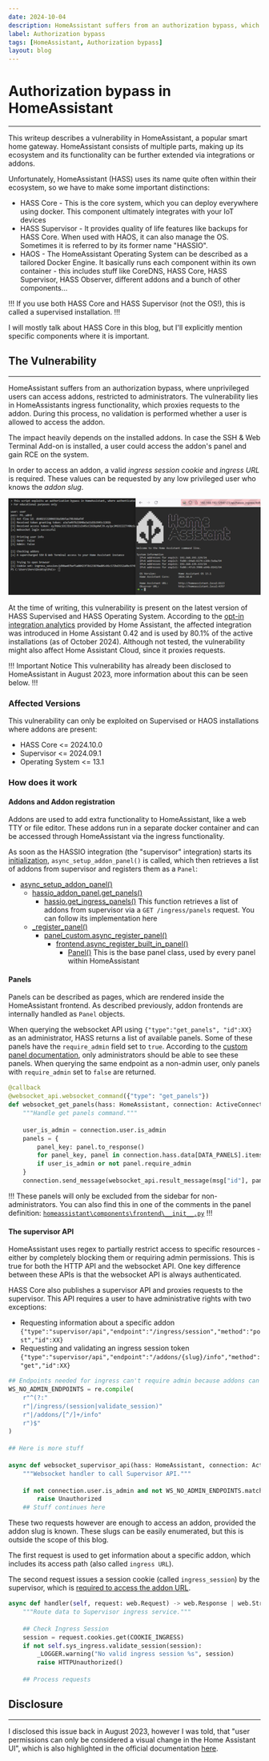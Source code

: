 ```yaml
---
date: 2024-10-04
description: HomeAssistant suffers from an authorization bypass, which allows low privileged users access to all addons.
label: Authorization bypass
tags: [HomeAssistant, Authorization bypass]
layout: blog
---
```


# Authorization bypass in HomeAssistant
---
This writeup describes a vulnerability in HomeAssistant, a popular smart home gateway. HomeAssistant consists of multiple parts, making up its ecosystem and its functionality can be further extended via integrations or addons.

Unfortunately, HomeAssistant (HASS) uses its name quite often within their ecosystem, so we have to make some important distinctions:
- HASS Core - This is the core system, which you can deploy everywhere using docker. This component ultimately integrates with your IoT devices
- HASS Supervisor - It provides quality of life features like backups for HASS Core. When used with HAOS, it can also manage the OS. Sometimes it is referred to by its former name "HASSIO".
- HAOS - The HomeAssistant Operating System can be described as a tailored Docker Engine. It basically runs each component within its own container - this includes stuff like CoreDNS, HASS Core, HASS Supervisor, HASS Observer, different addons and a bunch of other components...

!!!
If you use both HASS Core and HASS Supervisor (not the OS!), this is called a supervised installation.
!!!

I will mostly talk about HASS Core in this blog, but I'll explicitly mention specific components where it is important.

## The Vulnerability
---
HomeAssistant suffers from an authorization bypass, where unprivileged users can access addons, restricted to administrators. The vulnerability lies in HomeAssistants ingress functionality, which proxies requests to the addon. During this process, no validation is performed whether a user is allowed to access the addon.

The impact heavily depends on the installed addons. In case the SSH & Web Terminal Add-on is installed, a user could access the addon's panel and gain RCE on the system.

In order to access an addon, a valid *ingress session cookie* and *ingress URL* is required. These values can be requested by any low privileged user who knows the *addon slug*.

![Authorization bypass](hass_auth_bypass.png)

At the time of writing, this vulnerability is present on the latest version of HASS Supervised and HASS Operating System. According to the [opt-in integration analytics](https://www.home-assistant.io/integrations/hassio) provided by Home Assistant, the affected integration was introduced in Home Assistant 0.42 and is used by 80.1% of the active installations (as of October 2024). Although not tested, the vulnerability might also affect Home Assistant Cloud, since it proxies requests.

!!! Important Notice
This vulnerability has already been disclosed to HomeAssistant in August 2023, more information about this can be seen below.
!!!

### Affected Versions
This vulnerability can only be exploited on Supervised or HAOS installations where addons are present:
- HASS Core <= 2024.10.0
- Supervisor <= 2024.09.1
- Operating System <= 13.1

### How does it work

#### Addons and Addon registration
Addons are used to add extra functionality to HomeAssistant, like a web TTY or file editor. These addons run in a separate docker container and can be accessed through HomeAssistant via the ingress functionality.

As soon as the HASSIO integration (the "supervisor" integration) starts its [initialization](https://github.com/home-assistant/core/blob/2024.6.1/homeassistant/components/hassio/__init__.py#L302), `async_setup_addon_panel()` is called, which then retrieves a list of addons from supervisor and registers them as a `Panel`:

- [async_setup_addon_panel()](https://github.com/home-assistant/core/blob/2024.6.1/homeassistant/components/hassio/addon_panel.py#L20)
	- [hassio_addon_panel.get_panels()](https://github.com/home-assistant/core/blob/2024.6.1/homeassistant/components/hassio/addon_panel.py#L69)
		- [hassio.get_ingress_panels()](https://github.com/home-assistant/core/blob/2024.6.1/homeassistant/components/hassio/handler.py#L443)
		  This function retrieves a list of addons from supervisor via a `GET /ingress/panels` request. You can follow its implementation here
	- [\_register_panel()](https://github.com/home-assistant/core/blob/2024.6.1/homeassistant/components/hassio/addon_panel.py#L79)
		- [panel_custom.async_register_panel()](https://github.com/home-assistant/core/blob/2024.6.1/homeassistant/components/panel_custom/__init__.py#L75)
			- [frontend.async_register_built_in_panel()](https://github.com/home-assistant/core/blob/2024.6.1/homeassistant/components/panel_custom/__init__.py#L125)
				- [Panel()](https://github.com/home-assistant/core/blob/2024.6.1/homeassistant/components/frontend/__init__.py#L279)
				  This is the base panel class, used by every panel within HomeAssistant

#### Panels
Panels can be described as pages, which are rendered inside the HomeAssistant frontend. As described previously, addon frontends are internally handled as `Panel` objects.

When querying the websocket API using `{"type":"get_panels", "id":XX}` as an administrator, HASS returns a list of available panels. Some of these panels have the `require_admin` field set to `true`. According to the [custom panel documentation](https://www.home-assistant.io/integrations/panel_custom/#require_admin), only administrators should be able to see these panels. When querying the same endpoint as a non-admin user, only panels with `require_admin` set to `false` are returned.

```python
@callback
@websocket_api.websocket_command({"type": "get_panels"})
def websocket_get_panels(hass: HomeAssistant, connection: ActiveConnection, msg: dict[str, Any]) -> None:
	"""Handle get panels command."""
	
	user_is_admin = connection.user.is_admin
	panels = {
		panel_key: panel.to_response()
		for panel_key, panel in connection.hass.data[DATA_PANELS].items()
		if user_is_admin or not panel.require_admin
	}
	connection.send_message(websocket_api.result_message(msg["id"], panels))
```

!!!
These panels will only be excluded from the sidebar for non-administrators. You can also find this in one of the comments in the panel definition: [`homeassistant\components\frontend\__init__.py`](https://github.com/home-assistant/core/blob/b28cdcfc497dcaabc2d88ac8d3dc4c555edfcbd7/homeassistant/components/frontend/__init__.py#L239)
!!!

#### The supervisor API
HomeAssistant uses regex to partially restrict access to specific resources - either by completely blocking them or requiring admin permissions. This is true for both the HTTP API and the websocket API. One key difference between these APIs is that the websocket API is always authenticated.

HASS Core also publishes a supervisor API and proxies requests to the supervisor. This API requires a user to have administrative rights with two exceptions:
- Requesting information about a specific addon
  `{"type":"supervisor/api","endpoint":"/ingress/session","method":"post","id":XX}`
- Requesting and validating an ingress session token
  `{"type":"supervisor/api","endpoint":"/addons/{slug}/info","method":"get","id":XX}`

```python
## Endpoints needed for ingress can't require admin because addons can set `panel_admin: false`
WS_NO_ADMIN_ENDPOINTS = re.compile(
	r"^(?:"
	r"|/ingress/(session|validate_session)"
	r"|/addons/[^/]+/info"
	r")$"
)

## Here is more stuff

async def websocket_supervisor_api(hass: HomeAssistant, connection: ActiveConnection, msg: dict[str, Any] -> None:
	"""Websocket handler to call Supervisor API."""
	
	if not connection.user.is_admin and not WS_NO_ADMIN_ENDPOINTS.match(msg[ATTR_ENDPOINT]):
		raise Unauthorized
	## Stuff continues here
```

These two requests however are enough to access an addon, provided the addon slug is known. These slugs can be easily enumerated, but this is outside the scope of this blog.

The first request is used to get information about a specific addon, which includes its access path (also called `ingress URL`).

The second request issues a session cookie (called `ingress_session`) by the supervisor, which is [required to access the addon URL](https://github.com/home-assistant/supervisor/blob/2024.06.1/supervisor/api/ingress.py#L143). 

```python
async def handler(self, request: web.Request) -> web.Response | web.StreamResponse | web.WebSocketResponse:
	"""Route data to Supervisor ingress service."""
	
	## Check Ingress Session
	session = request.cookies.get(COOKIE_INGRESS)
	if not self.sys_ingress.validate_session(session):
		_LOGGER.warning("No valid ingress session %s", session)
		raise HTTPUnauthorized()
		
	## Process requests
```

## Disclosure
---
I disclosed this issue back in August 2023, however I was told, that "user permissions can only be considered a visual change in the Home Assistant UI", which is also highlighted in the official documentation [here](https://www.home-assistant.io/docs/authentication/#user-accounts).
